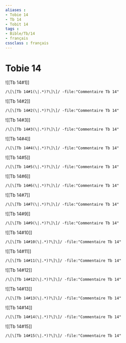 ```yaml
---
aliases : 
- Tobie 14
- Tb 14
- Tobit 14
tags : 
- Bible/Tb/14
- français
cssclass : français
---
```


# Tobie 14

![[Tb 14#1]]

```query
/\[\[Tb 14#1(\|.*)?\]\]/ -file:"Commentaire Tb 14"
```

![[Tb 14#2]]

```query
/\[\[Tb 14#2(\|.*)?\]\]/ -file:"Commentaire Tb 14"
```

![[Tb 14#3]]

```query
/\[\[Tb 14#3(\|.*)?\]\]/ -file:"Commentaire Tb 14"
```

![[Tb 14#4]]

```query
/\[\[Tb 14#4(\|.*)?\]\]/ -file:"Commentaire Tb 14"
```

![[Tb 14#5]]

```query
/\[\[Tb 14#5(\|.*)?\]\]/ -file:"Commentaire Tb 14"
```

![[Tb 14#6]]

```query
/\[\[Tb 14#6(\|.*)?\]\]/ -file:"Commentaire Tb 14"
```

![[Tb 14#7]]

```query
/\[\[Tb 14#7(\|.*)?\]\]/ -file:"Commentaire Tb 14"
```

![[Tb 14#9]]

```query
/\[\[Tb 14#9(\|.*)?\]\]/ -file:"Commentaire Tb 14"
```

![[Tb 14#10]]

```query
/\[\[Tb 14#10(\|.*)?\]\]/ -file:"Commentaire Tb 14"
```

![[Tb 14#11]]

```query
/\[\[Tb 14#11(\|.*)?\]\]/ -file:"Commentaire Tb 14"
```

![[Tb 14#12]]

```query
/\[\[Tb 14#12(\|.*)?\]\]/ -file:"Commentaire Tb 14"
```

![[Tb 14#13]]

```query
/\[\[Tb 14#13(\|.*)?\]\]/ -file:"Commentaire Tb 14"
```

![[Tb 14#14]]

```query
/\[\[Tb 14#14(\|.*)?\]\]/ -file:"Commentaire Tb 14"
```

![[Tb 14#15]]

```query
/\[\[Tb 14#15(\|.*)?\]\]/ -file:"Commentaire Tb 14"
```

